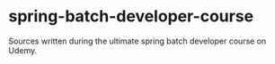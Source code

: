 # spring-batch-developer-course
Sources written during the ultimate spring batch developer course on Udemy.
